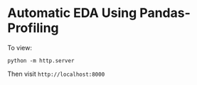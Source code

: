 # Automatic EDA Using Pandas-Profiling

To view:

```
python -m http.server
```

Then visit `http://localhost:8000`
